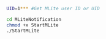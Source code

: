 ```sh
UID=1*** #Get MLite user ID or UID
```
```sh
cd MLiteNotification
chmod +x StartMLite
./StartMLite
```

